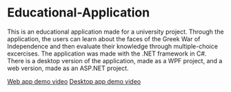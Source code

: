 # Educational-Application
This is an educational application made for a university project. Through the application, the users can learn about the faces of the Greek War of Independence and then evaluate their knowledge through multiple-choice excercises. The application was made with the .NET framework in C#. There is a desktop version of the application, made as a WPF project, and a web version, made as an ASP.NET project.

[Web app demo video](https://drive.google.com/file/d/1WX2GmOwCyjYZDb25NqytJ74Ja-o7oZIi/view)
[Desktop app demo video](https://drive.google.com/file/d/1mBzGLmV3gFxuqUUw01D4lj2VlFS2Q5QY/view)
